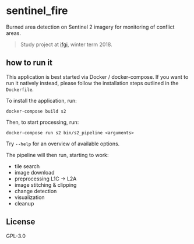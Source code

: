 # sentinel_fire
Burned area detection on Sentinel 2 imagery for monitoring of conflict areas.

> Study project at [ifgi](https://ifgi.de), winter term 2018.

## how to run it

This application is best started via Docker / docker-compose.
If you want to run it natively instead, please follow the installation steps outlined in the `Dockerfile`.

To install the application, run:
```
docker-compose build s2
```

Then, to start processing, run:
```
docker-compose run s2 bin/s2_pipeline <arguments>
```

Try `--help` for an overview of available options.

The pipeline will then run, starting to work:
- tile search
- image download
- preprocessing L1C -> L2A
- image stitching & clipping
- change detection
- visualization
- cleanup

## License
GPL-3.0

